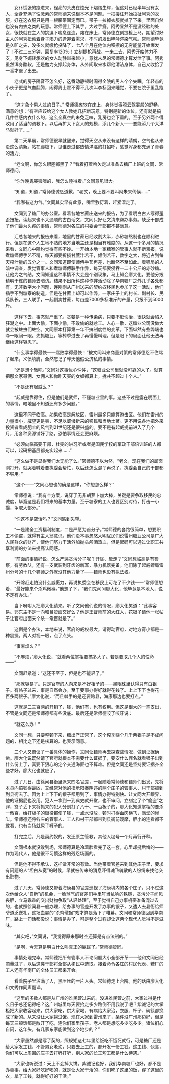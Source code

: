 　　女仆慌张的跑进来，锃亮的头皮在烛光下熠熠生辉，但这对已经半年没有女人，全身充满了性激素的常师德来说根本不是问题。一把搂住开始拉扯阿秀的衣服，好在这衣服只是用一根腰带固定而已。带子一拉掉衣服就掉了下来。里面自然也没有内衣之类的玩意。常师德上下其手，大过手瘾。阿秀显然不是没经验的处女，很快就在主人的挑逗下喘息连连，瘫在床上，常师德立刻提枪上马，期望讨好主人的阿秀扭动着身子竭力的逢迎着需求，不时的发出呻吟渲染气氛。常师德毕竟是久旷之夫，没多久就缴枪投降了，七八个月在他体内积攒的无穷能量开始爆发了！不过二三分钟，回复率120％！立刻提枪再战。一来二去，阿秀开始体力不支，见身下婉转承欢的女人动静越来越小，意犹未尽的常师德才算发泄了事。阿秀虽然浑身酸软，还是勉力支撑起身体，从外间取来水帮他清洁身体，自己又收拾了一番才退了出去。

　　老式的房子隔音不怎么好，这番动静顿时闹得全院的男人个个失眠。年轻点的小伙子更是气血翻腾，闹得周士翟不得不几次叫李标回来睡觉，不要在院子里乱跑了。

　　“这才象个男人过的日子。” 常师德瘫软在床上，身体觉得腾云驾雾般的舒畅，满意的想：“有空应该给这个女人教她几招新玩意，特别是新的体位。还有就是搞几件性感内衣什么的，这么全真空的未免乏味，乳房也会下垂的。至于另外两个得收用了适当的调教下。以后再扩大下女人的规模，添几个新人——要能添几个大洋马就好了……”

　　第二天早晨，常师德很早就醒来，觉得天空从来没有这样的晴朗，空气也从来没这么清新。站在廊檐下，见谁走过都热情洋溢的打招呼，感觉浑身都充满了青春的活力。

　　“老文啊，你怎么眼圈都黑了？”看着打着哈欠走过准备去糖厂上班的文同，常师德问。

　　“你昨晚鬼哭狼嚎的，我怎么睡得着。”文同意见很大。

　　“知道，知道，”常师德诚恳道歉，“老文，晚上要不要叫阿朱来伺候……”

　　“我哪有这力气。”文同其实早有此意，嘴里敷衍着，赶紧溜走了。

　　文同到了糖厂的办公室。看着各地甘蔗庄送来的报告，为了看明白古人写得歪歪扭扭，读起来也不大通顺的古白话文，文同只好让文清来帮办事务。缺乏干部成了他们最为头疼的事情，常师德对各庄的村委会干部都不甚满意。

　　汇总各地来的报告来看，地里的甘蔗已经收割大半，赤砂糖熬制也在顺利进行。但是在这个人生地不熟的地方当地主还是相当有难度的。从这一个多月的情况来看，文同心中隐约觉得有些不妙。一开始本地一家糖寮的管事人就不断禀报，说煮糖师傅手艺不精，每天都要折损甘蔗汁若干，倾倒若干，数字之大，将近占到每天榨汁量的五分之一。文同知道即使师傅手艺再差，也断然不至如此。着镖局的人暗中调查，发觉管事人和煮糖师傅联手作弊，每天都要侵吞一二十公斤的赤砂糖。让他为之气结。文同知道这种事情不大会是个别现象，马上知会廖大化，要他分拨精明干练的镖师去暗访。结果不出所料这种作弊活动除了华南糖厂之外几乎各处都有，无非数字大小问题，连刚刚从广州送来的契约奴移民也参加了这一活动，他们插手不到糖寮的制造，但是在甘蔗上却可以作弊，一家庄子上的村长、副村长、民兵队长，三人联手，一起倒卖甘蔗，每亩差7000多标准斤的产量，只报不到5000斤。

　　这样下去，事态就严重了。贪婪是一种传染病，只要不赶快治，很快就会陷入狂潮之中。上面大偷，下面小偷，不敢偷的就怠工。人心一散，这糖业公司没做大就会被蛀虫们蛀空。文同原本打算第一年不搞制度性的变革，下面纵然有些弊端也睁一眼闭一眼。先抓糖业，等榨季过去了再慢慢料理，但是眼下的局面让他无法再继续这样容忍了。

　　“什么事学得最快——腐败学得最快！”被文同叫来商量对策的常师德忍不住骂了起来，义愤填膺，全然忘记了昨天他假公济私的事情。

　　“还是想个辙吧。”文同对这事忧心忡忡，“这糖业公司里就没可靠的人了。就算把那文家哥俩、女佣人和你昨天买的女奴都算上，拢共不超过十个人。”

　　“不是还有起威么？”

　　“起威是靠得住，但是他们是武师，不懂糖业里的事。这些不过是露在明面上的事情，暗地里不知道还有多少问题。”

　　这里不同于临高。如果临高是解放区，雷州最多只能算游击区。他们在雷州的力量很小，威望更是零，不足以威慑新来的移民和当地土著。更不用说各地把外来投资者看成肥羊的风气到21世纪还是很兴盛的。要不是有起威提前进入了几个月，用各种资源铺好了路，恐怕事情还会更麻烦。

　　“必须向临高要干部，杜雯的讲习所或者是国民学校的军政干部培训班的人都可以，起码把基层都充实起来……”

　　“这么做不是显得我们太无能了么。”常师德不以为然，“老文，现在我们的局面刚打开，就哭着喊着要执委会帮忙，以后还怎么混？再说了，执委会自己的干部都不够用。”

　　“这个——”文同心想也的确是这样，“你想怎么样？”

　　常师德说：“我有个方案，说穿了无非胡萝卜加大棒，关键是要争取移民的忠诚度，毕竟这是我们将来的基本力量。至于糖寮的工人也要区别对待，打击一小撮，争取大部分。”

　　“你这不是空话吗？”文同感到失望。

　　“一是建全工资福利制度，二是严惩为首分子。”常师德的套路很简单，想要职工不偷盗，就得有主人翁意识。他们没本事忽悠大明屁民们说雷州糖业公司是广大人民群众的财产，使他们努力干活外加抛头颅洒热血，但是起码可以通过让职工共享利润的办法来提高认同感。

　　“前面的事情好说，怎么严惩贪污分子呢？开除、赶走？”文同想临高是有警察，有劳教队，还有一支武装到牙齿的新军，暴力机器完备。他们除了起威镖局雷州分号的十几个镖师之外就没其他力量了——镖师也没有执法权。

　　“开除赶走怕没什么威慑力，再说执委会在移民上可花了不少钱——”常师德想着，“最好能来个杀鸡儆猴。”他想了下，“我们先问问廖大化，他毕竟是本地人，说不定有办法。”

　　当下吩咐人把廖大化请来。听了文同他们说的情况，廖大化笑道：“此事容易。郭东主不是一向和吕赞画交好么？他是王督师前的大红人，花银子请他一张帖子让官府出面来个杀一儆百就是了。”

　　这倒是个办法，本地来说，官府的威权最大，请得动官府，对地方宵小都是一种震摄。两人对视一眼，点了点头。

　　“事麻烦么？”

　　“不麻烦，”廖大化说，“就看两位掌柜要搞多大了。若是要取几个人的性命——”

　　文同赶紧道：“这还不至于，但是也不能轻了。”

　　“那就容易了。只是官府的人向来是不好相予的——黑眼珠里认得只有白银子。有帖子过来，事是自然会办，至于要事办得好就得花钱了。上上下下也得花一百多两银子。”廖大化说，“而且棘手的是还要跨县，海康那边也要打点。”

　　这就是二三百两的开销了，钱，他们有，也有权用。但这是很大的一笔支出，不管是文同还是常师德都有些没底。最后还是常师德咬了咬牙说：

　　“就这么办！”

　　文同一想，只要整顿下来，糖出产正常了，这个榨季赚个几千两银子是不成问题的，相比之下还是核算的。也表示同意。

　　三个人又商议了一番具体的操作，文同让镖师再去探查些情况，做到证据确凿。廖大化说既然请了官府就根本不需要什么证据了，要安什么罪名就看银子出到什么份上了，真要下狠心的定个交通海匪也不算难。但是文同还是坚持要证据齐全些才好。廖大化也就应了。

　　过了几日，由徐闻县衙里派来四名官差，一起随着常师德和镖师们出发，先将本县内搞钱得最凶，又经常对他的指示阳奉阴违的两个庄子的管事人、村干部抓到到县衙去了。因为上上下下的银子都用到了，事情办得特别快。让文同大开眼界，他的证据屁也没用。犯人一拿到一到典史就升堂，也不审问，立刻定了个“偷盗”之罪，签子丢下来将抓来的犯人分别打了八十、一百板子的，廖大化知道掌柜的要杀一儆百，给打板子的衙役都使了钱，一点水没放，顿时打得血肉横飞，满堂的惨叫。常师德还将各庄的管事人、工人和村干部都带到县衙前观摩，胆小的连看都不敢看，也有当场就尿了裤子的。

　　打完之后，凡是契约奴的，发还原主管教，其他人枷号一个月再行开释。

　　文同根本就没敢到场，常师德算是冷着脸看完了这一套，心里却挺后悔的——作为现代人，他是很不习惯这样的残忍场面的。

　　但是他不得不承认，这样做非常的有效。当他带着官差来到其他庄子里，要求有问题的人“坦白从宽”的时候，早就被传来的消息吓得魂飞魄散的人纷纷来找他交出赃物。

　　过了几天，常师德又带着海康县的官差巡视了海康境内的各个庄子，只不过这次他给众人“自新”的机会，一脸煞气的官差们手里叮当乱响的铁链，贪污分子闻风丧胆，立马乖乖的交出财物争取“从轻处理”，至于觉得自己办事机密准备混过去的，也就照徐闻县一般办理，给办事的官差开发了办事的银子，又遣人去县衙给师爷道乏送礼，这场血腥的“杀鸡儆猴”戏才算是落下了帷幕。文同和常师德回到华南厂，路上一句话都没说：事情是办了，可是整个过程却让这两个现代人觉得不是滋味。

　　“其实吧，”文同说，“我觉得原来那时空还算是有点法制的。”

　　“是啊，今天算是明白什么叫真正的屁民了。”常师德赞同。

　　事情处理完毕。常师德把所有管事人不论问题大小全部开革——他和文同已经商量过了，以后这类干部将全部从移民中选取。接着命令各庄的村民代表、糖厂的工人还有华南厂的全体员工都来开会。

　　看着院子里沾满了人，黑压压的一片人头。常师德走上台阶。他的话由廖大化和文秀作同声翻译。

　　“这里的多数人都是从广州的难民营过来的。没进难民营之前，大家过得是什么日子总还记得吧？这广州城里每天要抬走多少路倒不用我说了吧？紫诚记的大掌柜把大家收容起来，供大家吃，供大家喝，有病给大家治，衣服、杯子、碗筷都换成了新的。从来没让大家挨过饿。现在大家到雷州来了，条件没广州那边好，但是每天三顿饭都是敞开了吃，连你们家里孩子、老人都是想吃多少吃多少。诸位扪心自问，这年头，有几家东家能做到这个地步的？”

　　“大家虽然都是写了契的，照规矩这七年里给饭吃不饿死就行，可是糖厂还是给大家发工钱，不管男女老幼，只要去上工的，都开发一份工钱。这工钱、伙食，你们可以上周围的庄子去打听打听，别人家的长工短工都是什么待遇。”

　　“大家也听说过：天上不会掉大饼。紫诚记也好，我们华南糖厂也好，都不是办善事，给大家好吃好喝的，就是让大家干活的，你们吃了这里的饭，穿了这里的衣，拿了工钱，就得好好的干活。”
